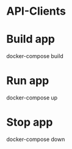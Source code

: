 # API-Clients

# Build app
docker-compose build

# Run app
docker-compose up

# Stop app
docker-compose down
